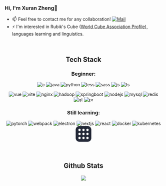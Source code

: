 ### Hi, I'm Xuran Zheng👋

- 📫 Feel free to contact me for any collaboration!   [![Mail](https://img.shields.io/badge/Email-zxrshawn@gmail.com-blue?style=flat&logo=mail.ru)](mailto:zxrshawn@gmail.com)
- ⚡ I'm interested in Rubik's Cube ([World Cube Association Profile](https://www.worldcubeassociation.org/persons/2014ZHEN02)), languages learning and linguistics.
<br>

<h2 align="center">Tech Stack</h2>

<h3 align="center">Beginner:</h3>

<p align="center">
<img alt="c" height="50" width="50" src="https://icongr.am/devicon/c-original.svg" />
<img alt="java" height="50" width="50" src="https://icongr.am/devicon/java-original.svg" />
<img alt="python" height="50" width="50" src="https://icongr.am/devicon/python-original.svg" />
<!-- <img alt="html5" height="50" width="50" src="https://icongr.am/devicon/html5-original.svg" /> -->
<!-- <img alt="css3" height="50" width="50" src="https://icongr.am/devicon/css3-original.svg" /> -->
<img alt="less" height="50" width="50" src="https://icongr.am/devicon/less-plain-wordmark.svg?color=1d365d" />
<img alt="sass" height="50" width="50" src="https://devicons.railway.app/i/sass.svg" />
<img alt="js" height="50" width="50" src="https://icongr.am/devicon/javascript-original.svg" />
<img alt="ts" height="50" width="50" src="https://icongr.am/devicon/typescript-original.svg" />
</p>

<p align="center">
<img alt="vue" height="50" width="50" src="https://icongr.am/devicon/vuejs-original.svg" />
<img alt="vite" height="50" width="50" src="https://devicons.railway.app/i/vitejs.svg" />
<img alt="nginx" height="50" width="50" src="https://devicons.railway.app/i/nginx.svg" />
<img alt="hadoop" height="50" width="50" src="https://hadoop.apache.org/elephant.png" />
<img alt="springboot" height="50" width="50" src="https://devicons.railway.app/i/spring.svg" />
<img alt="nodejs" height="50" width="50" src="https://icongr.am/devicon/nodejs-original.svg" />
<img alt="mysql" height="50" width="50" src="https://icongr.am/devicon/mysql-original.svg" />
<img alt="redis" height="50" width="50" src="https://icongr.am/devicon/redis-original.svg" />
<img alt="qt" height="50" width="50" src="https://upload.wikimedia.org/wikipedia/commons/8/81/Qt_logo_neon_2022.svg" />
<img alt="pr" height="50" width="50" src="https://www.adobe.com/content/dam/acom/one-console/icons_rebrand/pr_appicon.svg" />
</p>

<h3 align="center">Still learning:</h3>

<p align="center">
<!-- <img alt="cplusplus" height="50" width="50" src="https://icongr.am/devicon/cplusplus-original.svg" /> -->
<img alt="pytorch" height="50" src="https://upload.wikimedia.org/wikipedia/commons/thumb/1/10/PyTorch_logo_icon.svg/496px-PyTorch_logo_icon.svg.png?20200318225611" />
<img alt="webpack" height="50" width="50" src="https://icongr.am/devicon/webpack-original.svg" />
<img alt="electron" height="50" width="50" src="https://icongr.am/devicon/electron-original.svg" />
<img alt="nextjs" height="50" width="50" src="https://devicons.railway.app/i/nextjs-dark.svg" />
<img alt="react" height="50" width="50" src="https://icongr.am/devicon/react-original.svg" />
<img alt="docker" height="50" width="50" src="https://icongr.am/devicon/docker-original.svg" />
<img alt="kubernetes" height="50" width="50" src="https://devicons.railway.app/i/kubernetes.svg" />
<img alt="ros2" height="50" width="50" src="https://raw.githubusercontent.com/tandpfun/skill-icons/59059d9d1a2c092696dc66e00931cc1181a4ce1f/icons/ROS-Dark.svg" />
</p><br>

<h2 align="center">Github Stats</h2>

<div align="center">
  <!-- <a href="https://github.com/pandalandala">
    <img align="center" src="https://github-readme-stats.vercel.app/api?username=pandalandala&cache_seconds=1800&show_icons=true&count_private=true&bg_color=30,e96443,904e95&title_color=fff&text_color=fff&card_width=440" alt="pandalandala's github stats" />
  </a><br> -->

  <a href="https://github.com/pandalandala">
    <img align="center" src="https://github-readme-stats.vercel.app/api/top-langs/?username=pandalandala&cache_seconds=1800&card_width=440&layout=compact&langs_count=10&bg_color=30,e96443,904e95&title_color=fff&text_color=fff" />
  </a><br>

  <!-- <a href="https://github.com/pandalandala">
    <img align="center" src="https://github-readme-stats.vercel.app/api/wakatime?username=pandalandala&layout=compact&range=last_7_days&v=2&hide=Other&bg_color=30,e96443,904e95&title_color=fff&text_color=fff&cache_seconds=1800" alt="pandalandala's github stats" />
  </a><br> -->

  <!-- <a href="https://github.com/pandalandala">
    <img align="center" src="https://github-readme-streak-stats.herokuapp.com?user=pandalandala&background=bc596c&dates=FFFFFF&border=FFFFFF&stroke=FFFFFF&ring=FFFFFF&fire=FFFFFF&currStreakNum=FFFFFF&sideNums=FFFFFF&currStreakLabel=FFFFFF&sideLabels=FFFFFF" alt="pandalandala's github stats" />
  </a> -->
</div>

<!--
**pandalandala/pandalandala** is a ✨ _special_ ✨ repository because its `README.md` (this file) appears on your GitHub profile.

Here are some ideas to get you started:

- 🔭 I’m currently working on ...
- 🌱 I’m currently learning ...
- 👯 I’m looking to collaborate on ...
- 🤔 I’m looking for help with ...
- 💬 Ask me about ...
- 📫 How to reach me: ...
- 😄 Pronouns: ...
- ⚡ Fun fact: ...
-->
